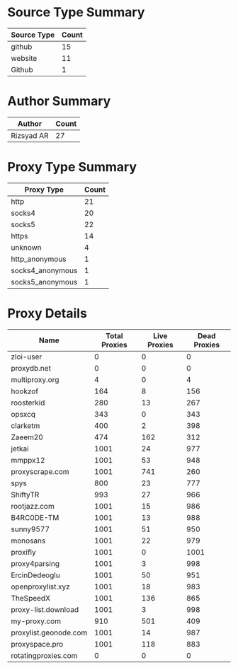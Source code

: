 # Source Type Summary

| Source Type | Count |
|-------------|-------|
| github | 15 |
| website | 11 |
| Github | 1 |


# Author Summary

| Author | Count |
|--------|-------|
| Rizsyad AR | 27 |


# Proxy Type Summary

| Proxy Type | Count |
|------------|-------|
| http | 21 |
| socks4 | 20 |
| socks5 | 22 |
| https | 14 |
| unknown | 4 |
| http_anonymous | 1 |
| socks4_anonymous | 1 |
| socks5_anonymous | 1 |


# Proxy Details

| Name | Total Proxies | Live Proxies | Dead Proxies |
|------|---------------|--------------|---------------|
| zloi-user | 0 | 0 | 0 |
| proxydb.net | 0 | 0 | 0 |
| multiproxy.org | 4 | 0 | 4 |
| hookzof | 164 | 8 | 156 |
| roosterkid | 280 | 13 | 267 |
| opsxcq | 343 | 0 | 343 |
| clarketm | 400 | 2 | 398 |
| Zaeem20 | 474 | 162 | 312 |
| jetkai | 1001 | 24 | 977 |
| mmppx12 | 1001 | 53 | 948 |
| proxyscrape.com | 1001 | 741 | 260 |
| spys | 800 | 23 | 777 |
| ShiftyTR | 993 | 27 | 966 |
| rootjazz.com | 1001 | 15 | 986 |
| B4RC0DE-TM | 1001 | 13 | 988 |
| sunny9577 | 1001 | 51 | 950 |
| monosans | 1001 | 22 | 979 |
| proxifly | 1001 | 0 | 1001 |
| proxy4parsing | 1001 | 3 | 998 |
| ErcinDedeoglu | 1001 | 50 | 951 |
| openproxylist.xyz | 1001 | 18 | 983 |
| TheSpeedX | 1001 | 136 | 865 |
| proxy-list.download | 1001 | 3 | 998 |
| my-proxy.com | 910 | 501 | 409 |
| proxylist.geonode.com | 1001 | 14 | 987 |
| proxyspace.pro | 1001 | 118 | 883 |
| rotatingproxies.com | 0 | 0 | 0 |
